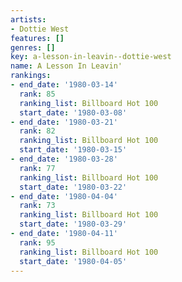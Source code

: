 ```yaml
---
artists:
- Dottie West
features: []
genres: []
key: a-lesson-in-leavin--dottie-west
name: A Lesson In Leavin'
rankings:
- end_date: '1980-03-14'
  rank: 85
  ranking_list: Billboard Hot 100
  start_date: '1980-03-08'
- end_date: '1980-03-21'
  rank: 82
  ranking_list: Billboard Hot 100
  start_date: '1980-03-15'
- end_date: '1980-03-28'
  rank: 77
  ranking_list: Billboard Hot 100
  start_date: '1980-03-22'
- end_date: '1980-04-04'
  rank: 73
  ranking_list: Billboard Hot 100
  start_date: '1980-03-29'
- end_date: '1980-04-11'
  rank: 95
  ranking_list: Billboard Hot 100
  start_date: '1980-04-05'
---
```


